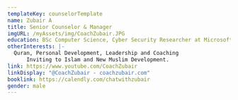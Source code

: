 ```yaml
---
templateKey: counselorTemplate
name: Zubair A
title: Senior Counselor & Manager
imgURL: /myAssets/img/CoachZubair.JPG
education: BSc Computer Science, Cyber Security Researcher at Microsoft.
otherInterests: |-
  Quran, Personal Development, Leadership and Coaching
      Inviting to Islam and New Muslim Development.
link: https://www.youtube.com/CoachZubair
linkDisplay: "@CoachZubair - coachzubair.com"
booklink: https://calendly.com/chatwithzubair
gender: male
---
```

